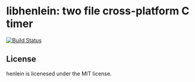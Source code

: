 # libhenlein: two file cross-platform C timer

[![Build Status](https://travis-ci.org/raedwulf/henlein.svg?branch=master)](https://travis-ci.org/raedwulf/henlein)

## License

henlein is licenesed under the MIT license.
